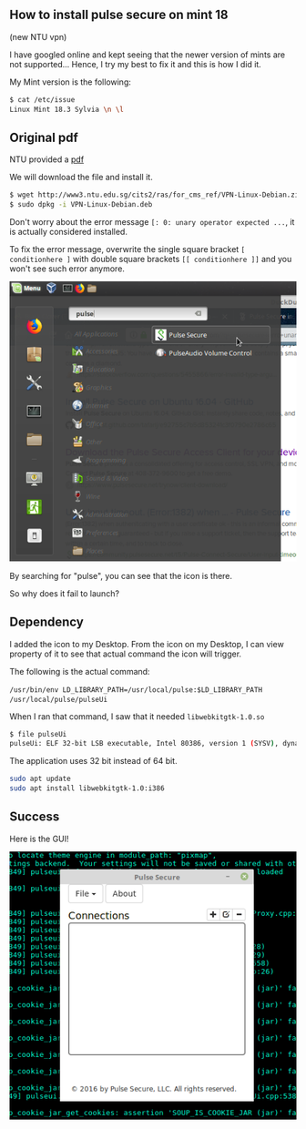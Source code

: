 ## How to install pulse secure on mint 18
(new NTU vpn)

I have googled online and kept seeing that the newer version of mints are not supported... Hence, I try my best to fix it and this is how I did it.

My Mint version is the following:

```sh
$ cat /etc/issue
Linux Mint 18.3 Sylvia \n \l
```


## Original pdf

NTU provided a [pdf](./VPNClient-Linux.pdf)

We will download the file and install it.

```sh
$ wget http://www3.ntu.edu.sg/cits2/ras/for_cms_ref/VPN-Linux-Debian.zip -O VPN-Linux-Debian.deb
$ sudo dpkg -i VPN-Linux-Debian.deb
```

Don't worry about the error message `[: 0: unary operator expected ...`, it is actually considered installed.

To fix the error message, overwrite the single square bracket `[ conditionhere ]` with double square brackets `[[ conditionhere ]]` and you won't see such error anymore.

![installed](images/pulsesecureinstalled.png)

By searching for "pulse", you can see that the icon is there.

So why does it fail to launch?

## Dependency

I added the icon to my Desktop.
From the icon on my Desktop, I can view property of it to see that actual command the icon will trigger.

The following is the actual command:

`/usr/bin/env LD_LIBRARY_PATH=/usr/local/pulse:$LD_LIBRARY_PATH /usr/local/pulse/pulseUi`

When I ran that command, I saw that it needed `libwebkitgtk-1.0.so`

```sh
$ file pulseUi
pulseUi: ELF 32-bit LSB executable, Intel 80386, version 1 (SYSV), dynamically linked, interpreter /lib/ld-linux.so.2, for GNU/Linux 2.6.18, BuildID[sha1]=d41784eb7d9774edab2cb618f9e7f1aa6d81df54, not stripped
```

The application uses 32 bit instead of 64 bit.

```sh
sudo apt update
sudo apt install libwebkitgtk-1.0:i386
```

## Success

Here is the GUI!

![](images/success.png)
